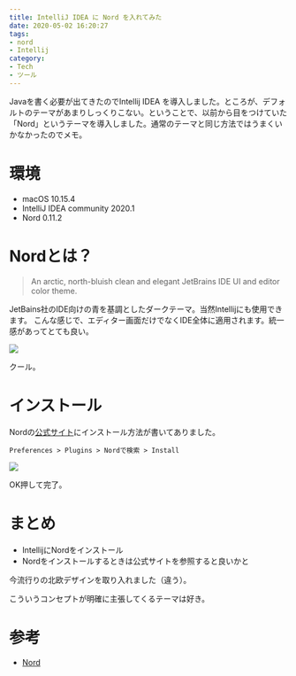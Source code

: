 ```yaml
---
title: IntelliJ IDEA に Nord を入れてみた
date: 2020-05-02 16:20:27
tags:
- nord
- Intellij
category:
- Tech
- ツール
---
```


Javaを書く必要が出てきたのでIntellij IDEA を導入しました。ところが、デフォルトのテーマがあまりしっくりこない。ということで、以前から目をつけていた「Nord」というテーマを導入しました。通常のテーマと同じ方法ではうまくいかなかったのでメモ。

<!-- more -->

# 環境

- macOS 10.15.4
- IntelliJ IDEA community 2020.1
- Nord 0.11.2

# Nordとは？

> An arctic, north-bluish clean and elegant JetBrains IDE UI and editor color theme.

JetBains社のIDE向けの青を基調としたダークテーマ。当然Intellijにも使用できます。
こんな感じで、エディター画面だけでなくIDE全体に適用されます。統一感があってとても良い。

![](https://plugins.jetbrains.com/files/10321/screenshot_19450.png)

クール。

# インストール

Nordの[公式サイト](https://www.nordtheme.com/ports/jetbrains)にインストール方法が書いてありました。

`Preferences > Plugins > Nordで検索 > Install`

![](https://drive.google.com/uc?export=view&id=10BYtduhw2cM0VlM5gC8bE0BY5hsHMODq)

OK押して完了。　

# まとめ

- IntellijにNordをインストール
- Nordをインストールするときは公式サイトを参照すると良いかと

今流行りの北欧デザインを取り入れました（違う）。

こういうコンセプトが明確に主張してくるテーマは好き。

# 参考

- [Nord](https://www.nordtheme.com/ports/jetbrains)
